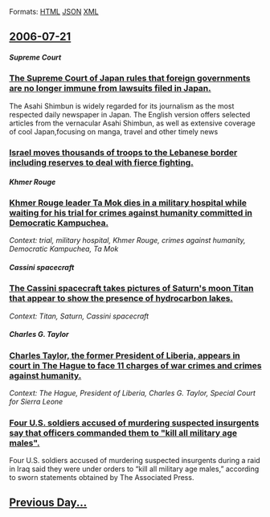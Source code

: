 
Formats: [HTML](2006/07/21/index.html)  [JSON](2006/07/21/index.json)  [XML](2006/07/21/index.xml)  

## [2006-07-21](/news/2006/07/21/index.md)

##### Supreme Court
### [ The Supreme Court of Japan rules that foreign governments are no longer immune from lawsuits filed in Japan. ](/news/2006/07/21/the-supreme-court-of-japan-rules-that-foreign-governments-are-no-longer-immune-from-lawsuits-filed-in-japan.md)
The Asahi Shimbun is widely regarded for its journalism as the most respected daily newspaper in Japan. The English version offers selected articles from the vernacular Asahi Shimbun, as well as extensive coverage of cool Japan,focusing on manga, travel and other timely news

##### 
### [ Israel moves thousands of troops to the Lebanese border including reserves to deal with fierce fighting. ](/news/2006/07/21/israel-moves-thousands-of-troops-to-the-lebanese-border-including-reserves-to-deal-with-fierce-fighting.md)
##### Khmer Rouge
### [ Khmer Rouge leader Ta Mok dies in a military hospital while waiting for his trial for crimes against humanity committed in Democratic Kampuchea. ](/news/2006/07/21/khmer-rouge-leader-ta-mok-dies-in-a-military-hospital-while-waiting-for-his-trial-for-crimes-against-humanity-committed-in-democratic-kampu.md)
_Context: trial, military hospital, Khmer Rouge, crimes against humanity, Democratic Kampuchea, Ta Mok_

##### Cassini spacecraft
### [ The Cassini spacecraft takes pictures of Saturn's moon Titan that appear to show the presence of hydrocarbon lakes. ](/news/2006/07/21/the-cassini-spacecraft-takes-pictures-of-saturn-s-moon-titan-that-appear-to-show-the-presence-of-hydrocarbon-lakes.md)
_Context: Titan, Saturn, Cassini spacecraft_

##### Charles G. Taylor
### [ Charles Taylor, the former President of Liberia, appears in court in The Hague to face 11 charges of war crimes and crimes against humanity. ](/news/2006/07/21/charles-taylor-the-former-president-of-liberia-appears-in-court-in-the-hague-to-face-11-charges-of-war-crimes-and-crimes-against-humanity.md)
_Context: The Hague, President of Liberia, Charles G. Taylor, Special Court for Sierra Leone_

##### 
### [ Four U.S. soldiers accused of murdering suspected insurgents say that officers commanded them to "kill all military age males".](/news/2006/07/21/four-u-s-soldiers-accused-of-murdering-suspected-insurgents-say-that-officers-commanded-them-to-kill-all-military-age-males.md)
Four U.S. soldiers accused of murdering suspected insurgents during a raid in Iraq said they were under orders to &#8220;kill all military age males,&#8221; according to sworn statements obtained by The Associated Press.

## [Previous Day...](/news/2006/07/20/index.md)

